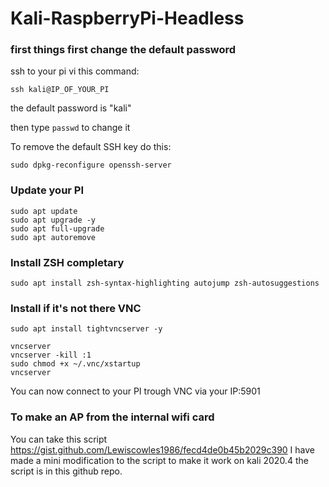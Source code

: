 # Kali-RaspberryPi-Headless

### first things first change the default password
ssh to your pi vi this command:

```ssh kali@IP_OF_YOUR_PI```

the default password is "kali"

then type ```passwd``` to change it

To remove the default SSH key do this:

```sudo dpkg-reconfigure openssh-server```

### Update your PI
```
sudo apt update
sudo apt upgrade -y
sudo apt full-upgrade
sudo apt autoremove
```

### Install ZSH completary 
```sudo apt install zsh-syntax-highlighting autojump zsh-autosuggestions```

### Install if it's not there VNC
```
sudo apt install tightvncserver -y

vncserver
vncserver -kill :1
sudo chmod +x ~/.vnc/xstartup
vncserver
```

You can now connect to your PI trough VNC via your IP:5901


### To make an AP from the internal wifi card
You can take this script https://gist.github.com/Lewiscowles1986/fecd4de0b45b2029c390
I have made a mini modification to the script to make it work on kali 2020.4 the script is in this github repo.
